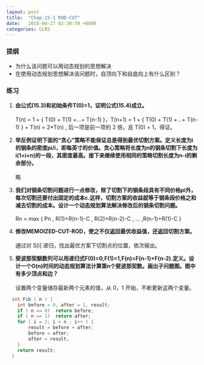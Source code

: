```yaml
---
layout: post
title:  "Chap.15-1 ROD-CUT"
date:   2018-04-27 02:30:59 +0800
categories: CLRS
---
```


### 提纲
*  为什么该问题可以用动态规划的思想解决
*  在使用动态规划思想解决该问题时，自顶向下和自底向上有什么区别？

### 练习
1.  **由公式(15.3)和初始条件T(0)=1，证明公式(15.4)成立。**
<br><br> T(n) = 1 + { T(0) + T(1) +...+ T(n-1) }，T(n+1) = 1 +  { T(0) + T(1) +...+ T(n-1) } + T(n) = 2*T(n) , 后一项是前一项的 2 倍，且 T(0) = 1，得证。

2.   **举反例证明下面的“贪心”策略不能保证总是得到最优切割方案。定义长度为i的钢条的密度pi/i，即每英寸的价值。贪心策略将长度为n的钢条切割下长度为i(1<i<n)的一段，其密度最高。接下来继续使用相同的策略切割长度为n-i的剩余部分。**
<br><br> 略

3.   **我们对钢条切割问题进行一点修改，除了切割下的钢条段具有不同价格pi外，每次切割还要付出固定的成本c.这样，切割方案的收益就等于钢条段价格之和减去切割的成本。设计一个动态规划算法解决修改后的钢条切割问题。**
<br><br> Rn = max { Pn , R(1)+R(n-1)-C , R(2)+R(n-2)-C , ... ,R(n-1)+R(1)-C }

4.   **修改MEMOIZED-CUT-ROD，使之不仅返回最优收益值，还返回切割方案。**
<br><br> 通过对 S[i] 递归，找出最优方案下切割点的位置，依次输出。

5.   **斐波那契额数列可以用递归式F(0)=0,F(1)=1,F(n)=F(n-1)+F(n-2).定义。设计一个O(n)时间的动态规划算法计算第n个斐波那契数。画出子问题图。图中有多少顶点和边？**
<br><br> 设置两个变量储存最新两个元素的值，从 0，1 开始，不断更新这两个变量。
```java
  int Fib ( n ) {
    int before = 0, after = 1, result;
    if ( n == 0)  return before;
    if ( n == 1)  return after;
    for ( i = 2; i < n ; i++ ) {
        result = before + after;
        before = after;
        after = result;
    }
    return result;
  }
```
